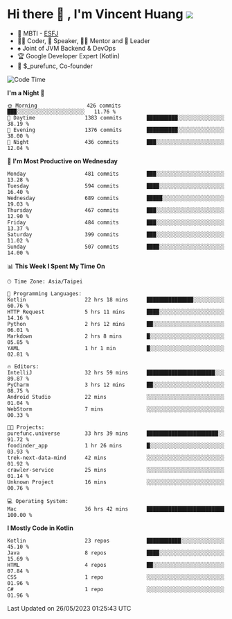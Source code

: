 # Hi there 👋 , I'm Vincent Huang ![](https://komarev.com/ghpvc/?username=Jian-Min-Huang)
- 👀 MBTI - [ESFJ](https://www.16personalities.com/esfj-personality)
- 👨‍💻 Coder, 🎤 Speaker, 👨‍🏫 Mentor and 🚀 Leader
- ♠️ Joint of JVM Backend & DevOps
- 🏆 Google Developer Expert (Kotlin)
- 💼 $_purefunc, Co-founder

<!--START_SECTION:waka-->
![Code Time](http://img.shields.io/badge/Code%20Time-2%2C068%20hrs%2033%20mins-blue)

**I'm a Night 🦉** 

```text
🌞 Morning                426 commits         ███░░░░░░░░░░░░░░░░░░░░░░   11.76 % 
🌆 Daytime                1383 commits        ██████████░░░░░░░░░░░░░░░   38.19 % 
🌃 Evening                1376 commits        ██████████░░░░░░░░░░░░░░░   38.00 % 
🌙 Night                  436 commits         ███░░░░░░░░░░░░░░░░░░░░░░   12.04 % 
```
📅 **I'm Most Productive on Wednesday** 

```text
Monday                   481 commits         ███░░░░░░░░░░░░░░░░░░░░░░   13.28 % 
Tuesday                  594 commits         ████░░░░░░░░░░░░░░░░░░░░░   16.40 % 
Wednesday                689 commits         █████░░░░░░░░░░░░░░░░░░░░   19.03 % 
Thursday                 467 commits         ███░░░░░░░░░░░░░░░░░░░░░░   12.90 % 
Friday                   484 commits         ███░░░░░░░░░░░░░░░░░░░░░░   13.37 % 
Saturday                 399 commits         ███░░░░░░░░░░░░░░░░░░░░░░   11.02 % 
Sunday                   507 commits         ████░░░░░░░░░░░░░░░░░░░░░   14.00 % 
```


📊 **This Week I Spent My Time On** 

```text
🕑︎ Time Zone: Asia/Taipei

💬 Programming Languages: 
Kotlin                   22 hrs 18 mins      ███████████████░░░░░░░░░░   60.76 % 
HTTP Request             5 hrs 11 mins       ████░░░░░░░░░░░░░░░░░░░░░   14.16 % 
Python                   2 hrs 12 mins       ██░░░░░░░░░░░░░░░░░░░░░░░   06.01 % 
Markdown                 2 hrs 8 mins        █░░░░░░░░░░░░░░░░░░░░░░░░   05.85 % 
YAML                     1 hr 1 min          █░░░░░░░░░░░░░░░░░░░░░░░░   02.81 % 

🔥 Editors: 
IntelliJ                 32 hrs 59 mins      ██████████████████████░░░   89.87 % 
PyCharm                  3 hrs 12 mins       ██░░░░░░░░░░░░░░░░░░░░░░░   08.75 % 
Android Studio           22 mins             ░░░░░░░░░░░░░░░░░░░░░░░░░   01.04 % 
WebStorm                 7 mins              ░░░░░░░░░░░░░░░░░░░░░░░░░   00.33 % 

🐱‍💻 Projects: 
purefunc.universe        33 hrs 39 mins      ███████████████████████░░   91.72 % 
foodinder_app            1 hr 26 mins        █░░░░░░░░░░░░░░░░░░░░░░░░   03.93 % 
trek-next-data-mind      42 mins             ░░░░░░░░░░░░░░░░░░░░░░░░░   01.92 % 
crawler-service          25 mins             ░░░░░░░░░░░░░░░░░░░░░░░░░   01.14 % 
Unknown Project          16 mins             ░░░░░░░░░░░░░░░░░░░░░░░░░   00.76 % 

💻 Operating System: 
Mac                      36 hrs 42 mins      █████████████████████████   100.00 % 
```

**I Mostly Code in Kotlin** 

```text
Kotlin                   23 repos            ███████████░░░░░░░░░░░░░░   45.10 % 
Java                     8 repos             ████░░░░░░░░░░░░░░░░░░░░░   15.69 % 
HTML                     4 repos             ██░░░░░░░░░░░░░░░░░░░░░░░   07.84 % 
CSS                      1 repo              ░░░░░░░░░░░░░░░░░░░░░░░░░   01.96 % 
C#                       1 repo              ░░░░░░░░░░░░░░░░░░░░░░░░░   01.96 % 
```




 Last Updated on 26/05/2023 01:25:43 UTC
<!--END_SECTION:waka-->
